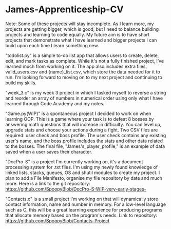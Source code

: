 # James-Apprenticeship-CV
Note: Some of these projects will stay incomplete. As I learn more, my projects are getting bigger, which is good, but I need to balance building projects and learning to code equally. My future aim is to have short projects that demonstrate what I have learned and bigger projects I can build upon each time I learn something new.

"todolist.py" is a simple to-do list app that allows users to create, delete, edit, and mark tasks as complete. While it's not a fully finished project, I’ve learned much from working on it. The app also includes extra files, valid_users.csv and {name}_list.csv, which store the data needed for it to run. I’m looking forward to moving on to my next project and continuing to build my skills.

"week_3.c" is my week 3 project in which I tasked myself to reverse a string and reorder an array of numbers in numerical order using only what I have learned through Code Academy and my notes. 

"Game.py(WIP)" is a spontaneous project I decided to work on when learning OOP. This is a game where your task is to defeat 8 bosses by answering math questions that will increase in difficulty. You can level up, upgrade stats and choose your actions during a fight. Two CSV files are required: user check and boss profile. The user check contains any existing user's name, and the boss profile includes the stats and other data related to the bosses. The final file, "James's_player_profile," is an example of data saved when a user saves their character.

"DocPro-S" is a project I'm currently working on, it's a document processing system for .txt files. I'm using my newly found knowledge of linked lists, stacks, queues, OS and shutil modules to create my project. I plan to add a File Manifesto, organise my file repository by date and much more. Here is a link to the git repository: https://github.com/SpoopyBlob/DocPro-S-WIP-very-early-stages-

"Contacts.c" is a small project I'm working on that will dynamically store contact information, name and number in memory. For a low-level language such as C, this will be a great learning experience for producing programs that allocate memory based on the program's needs. Link to repository: https://github.com/SpoopyBlob/Contacts-Project
